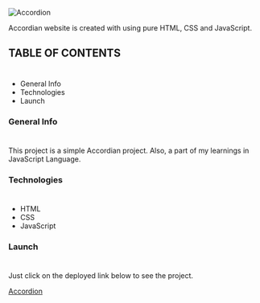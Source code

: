 ![Accordion](https://img.shields.io/badge/Project-Accordion-%23CCF1FF)

Accordian website is created with using pure HTML, CSS and JavaScript.

## TABLE OF CONTENTS
#
* General Info
* Technologies
* Launch

### General Info
#
This project is a simple Accordian project. Also, a part of my learnings in JavaScript Language.

### Technologies
#
* HTML
* CSS
* JavaScript

### Launch
#
Just click on the deployed link below to see the project.

[Accordion](https://projectaccordionn.netlify.app/)

